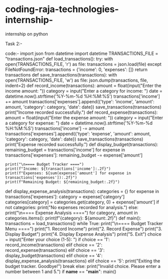 # coding-raja-technologies-internship-
internship on python


Task 2:-

code:-
import json
from datetime import datetime
TRANSACTIONS_FILE = "transactions.json"
def load_transactions():
    try:
        with open(TRANSACTIONS_FILE, 'r') as file:
            transactions = json.load(file)
    except FileNotFoundError:
        transactions = {'income': 0, 'expenses': []}
    return transactions
def save_transactions(transactions):
    with open(TRANSACTIONS_FILE, 'w') as file:
        json.dump(transactions, file, indent=2)
def record_income(transactions):
    amount = float(input("Enter the income amount: "))
    category = input("Enter a category for income: ")
    date = datetime.now().strftime('%Y-%m-%d %H:%M:%S')
    transactions['income'] += amount
    transactions['expenses'].append({'type': 'income', 'amount': amount, 'category': category, 'date': date})
    save_transactions(transactions)
    print("Income recorded successfully.")
def record_expense(transactions):
    amount = float(input("Enter the expense amount: "))
    category = input("Enter a category for expense: ")
    date = datetime.now().strftime('%Y-%m-%d %H:%M:%S')
    transactions['income'] -= amount
    transactions['expenses'].append({'type': 'expense', 'amount': amount, 'category': category, 'date': date})
    save_transactions(transactions)
    print("Expense recorded successfully.")
def display_budget(transactions):
    remaining_budget = transactions['income']
    for expense in transactions['expenses']:
        remaining_budget -= expense['amount']

    print("\n==== Budget Tracker ====")
    print(f"Income: ${transactions['income']:.2f}")
    print(f"Expenses: ${sum(expense['amount'] for expense in transactions['expenses']):.2f}")
    print(f"Remaining Budget: ${remaining_budget:.2f}")
def display_expense_analysis(transactions):
    categories = {}
    for expense in transactions['expenses']:
        category = expense['category']
        categories[category] = categories.get(category, 0) + expense['amount']
    if not categories:
        print("No expenses recorded for analysis.")
    else:
        print("\n==== Expense Analysis ====")
        for category, amount in categories.items():
            print(f"{category}: ${amount:.2f}")
def main():
    transactions = load_transactions()
    while True:
        print("\n==== Budget Tracker Menu ====")
        print("1. Record Income")
        print("2. Record Expense")
        print("3. Display Budget")
        print("4. Display Expense Analysis")
        print("5. Exit")
        choice = input("Enter your choice (1-5): ")
        if choice == '1':
            record_income(transactions)
        elif choice == '2':
            record_expense(transactions)
        elif choice == '3':
            display_budget(transactions)
        elif choice == '4':
            display_expense_analysis(transactions)
        elif choice == '5':
            print("Exiting the budget tracker. Goodbye!")
            break
        else:
            print("Invalid choice. Please enter a number between 1 and 5.")
if __name__ == "__main__":
    main()
